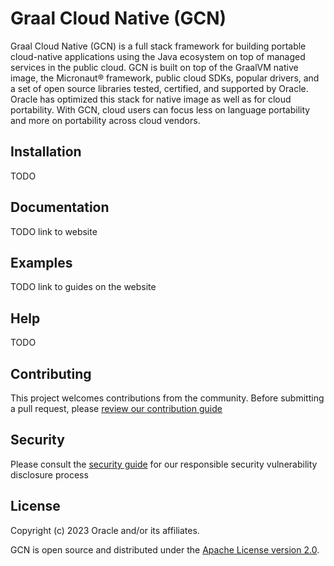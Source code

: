 # Graal Cloud Native (GCN)

Graal Cloud Native (GCN) is a full stack framework for building portable cloud-native applications using the Java ecosystem on top of managed services in the public cloud. GCN is built on top of the GraalVM native image, the Micronaut® framework, public cloud SDKs, popular drivers, and a set of open source libraries tested, certified, and supported by Oracle. Oracle has optimized this stack for native image as well as for cloud portability. With GCN, cloud users can focus less on language portability and more on portability across cloud vendors.

## Installation

TODO

## Documentation

TODO link to website

## Examples

TODO link to guides on the website

## Help

TODO

## Contributing

This project welcomes contributions from the community. Before submitting a pull request, please [review our contribution guide](./CONTRIBUTING.md)

## Security

Please consult the [security guide](./SECURITY.md) for our responsible security vulnerability disclosure process

## License

Copyright (c) 2023 Oracle and/or its affiliates.

GCN is open source and distributed under the [Apache License version 2.0](LICENSE.txt).
